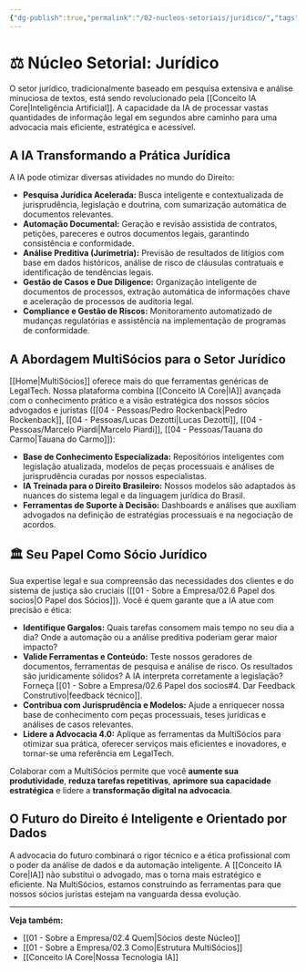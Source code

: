 ```yaml
---
{"dg-publish":true,"permalink":"/02-nucleos-setoriais/juridico/","tags":["nucleus","juridico","direito","legaltech","law","ai-applications"]}
---
```



# ⚖️ Núcleo Setorial: Jurídico

O setor jurídico, tradicionalmente baseado em pesquisa extensiva e análise minuciosa de textos, está sendo revolucionado pela [[Conceito IA Core\|Inteligência Artificial]]. A capacidade da IA de processar vastas quantidades de informação legal em segundos abre caminho para uma advocacia mais eficiente, estratégica e acessível.

## A IA Transformando a Prática Jurídica

A IA pode otimizar diversas atividades no mundo do Direito:

*   **Pesquisa Jurídica Acelerada:** Busca inteligente e contextualizada de jurisprudência, legislação e doutrina, com sumarização automática de documentos relevantes.
*   **Automação Documental:** Geração e revisão assistida de contratos, petições, pareceres e outros documentos legais, garantindo consistência e conformidade.
*   **Análise Preditiva (Jurimetria):** Previsão de resultados de litígios com base em dados históricos, análise de risco de cláusulas contratuais e identificação de tendências legais.
*   **Gestão de Casos e Due Diligence:** Organização inteligente de documentos de processos, extração automática de informações chave e aceleração de processos de auditoria legal.
*   **Compliance e Gestão de Riscos:** Monitoramento automatizado de mudanças regulatórias e assistência na implementação de programas de conformidade.

## A Abordagem MultiSócios para o Setor Jurídico

[[Home\|MultiSócios]] oferece mais do que ferramentas genéricas de LegalTech. Nossa plataforma combina [[Conceito IA Core\|IA]] avançada com o conhecimento prático e a visão estratégica dos nossos sócios advogados e juristas ([[04 - Pessoas/Pedro Rockenback\|Pedro Rockenback]], [[04 - Pessoas/Lucas Dezotti\|Lucas Dezotti]], [[04 - Pessoas/Marcelo Piardi\|Marcelo Piardi]], [[04 - Pessoas/Tauana do Carmo\|Tauana do Carmo]]):

*   **Base de Conhecimento Especializada:** Repositórios inteligentes com legislação atualizada, modelos de peças processuais e análises de jurisprudência curadas por nossos especialistas.
*   **IA Treinada para o Direito Brasileiro:** Nossos modelos são adaptados às nuances do sistema legal e da linguagem jurídica do Brasil.
*   **Ferramentas de Suporte à Decisão:** Dashboards e análises que auxiliam advogados na definição de estratégias processuais e na negociação de acordos.

## 🏛️ Seu Papel Como Sócio Jurídico

Sua expertise legal e sua compreensão das necessidades dos clientes e do sistema de justiça são cruciais ([[01 - Sobre a Empresa/02.6 Papel dos socios\|O Papel dos Sócios]]). Você é quem garante que a IA atue com precisão e ética:

*   **Identifique Gargalos:** Quais tarefas consomem mais tempo no seu dia a dia? Onde a automação ou a análise preditiva poderiam gerar maior impacto?
*   **Valide Ferramentas e Conteúdo:** Teste nossos geradores de documentos, ferramentas de pesquisa e análise de risco. Os resultados são juridicamente sólidos? A IA interpreta corretamente a legislação? Forneça [[01 - Sobre a Empresa/02.6 Papel dos socios#4. Dar Feedback Construtivo\|feedback técnico]].
*   **Contribua com Jurisprudência e Modelos:** Ajude a enriquecer nossa base de conhecimento com peças processuais, teses jurídicas e análises de casos relevantes.
*   **Lidere a Advocacia 4.0:** Aplique as ferramentas da MultiSócios para otimizar sua prática, oferecer serviços mais eficientes e inovadores, e tornar-se uma referência em LegalTech.

Colaborar com a MultiSócios permite que você **aumente sua produtividade**, **reduza tarefas repetitivas**, **aprimore sua capacidade estratégica** e lidere a **transformação digital na advocacia**.

## O Futuro do Direito é Inteligente e Orientado por Dados

A advocacia do futuro combinará o rigor técnico e a ética profissional com o poder da análise de dados e da automação inteligente. A [[Conceito IA Core\|IA]] não substitui o advogado, mas o torna mais estratégico e eficiente. Na MultiSócios, estamos construindo as ferramentas para que nossos sócios juristas estejam na vanguarda dessa evolução.

---
**Veja também:**
*   [[01 - Sobre a Empresa/02.4 Quem\|Sócios deste Núcleo]]
*   [[01 - Sobre a Empresa/02.3 Como\|Estrutura MultiSócios]]
*   [[Conceito IA Core\|Nossa Tecnologia IA]]
